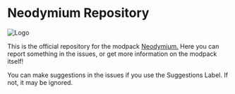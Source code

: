 # Neodymium Repository

![Logo](https://cdn.modrinth.com/data/z3gfy2hJ/images/bce542a98f5b66960bb9578ad8005e3183fb456f.png)

This is the official repository for the modpack [Neodymium.](https://modrinth.com/modpack/neodymium)
Here you can report something in the issues, or get more information on the modpack itself!

You can make suggestions in the issues if you use the Suggestions Label. If not, it may be ignored.
